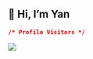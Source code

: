 ## 👋 Hi, I’m Yan
```json
/* Profile Visitors */
```
<img align="center" src="https://count.getloli.com/get/@yanliupayshepherd.github.readme" />
